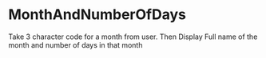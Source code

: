 # MonthAndNumberOfDays
Take 3 character code for a month from user. Then Display Full name of the month and number of days in that month
